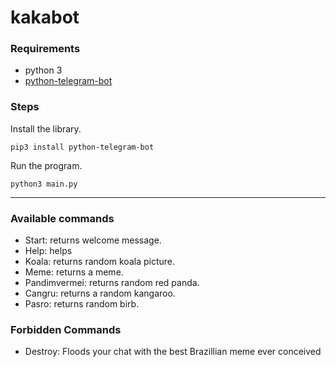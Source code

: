 # kakabot

### Requirements
- python 3
- [python-telegram-bot](https://github.com/python-telegram-bot/python-telegram-bot)


### Steps
Install the library.
```
pip3 install python-telegram-bot
```

Run the program.
```
python3 main.py
```

---------------------------------------

### Available commands

<ul>
<li>Start: returns welcome message.</li>
<li>Help: helps</li>
<li>Koala: returns random koala picture.</li>
<li>Meme: returns a meme.</li>
<li>Pandimvermei: returns random red panda.</li>
<li>Cangru: returns a random kangaroo.</li>
<li>Pasro: returns random birb.</li>
</ul>

### Forbidden Commands

<ul>
    <li>Destroy: Floods your chat with the best Brazillian meme ever conceived</li>
</ul>







